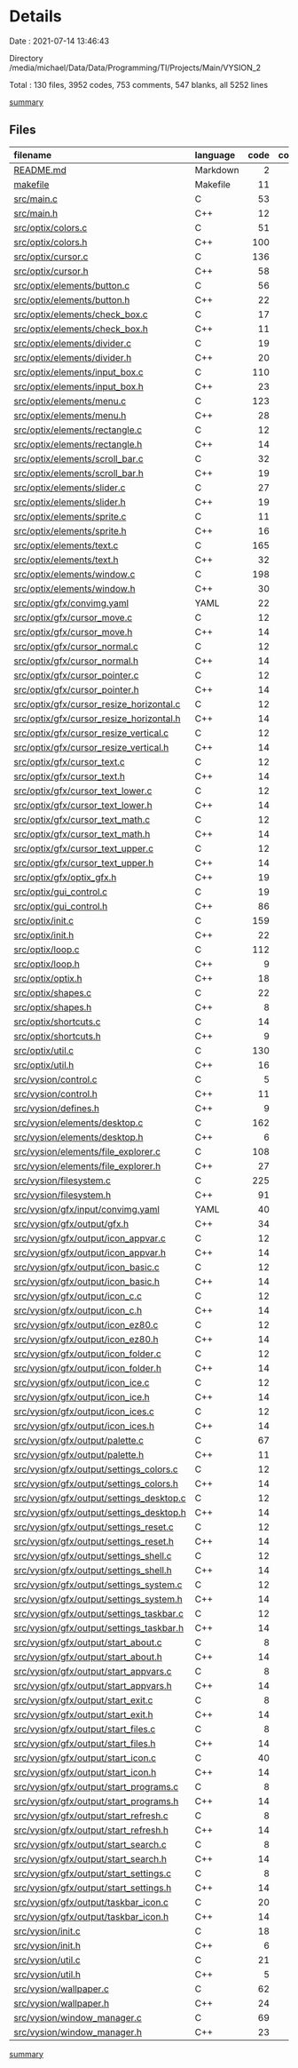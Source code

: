 # Details

Date : 2021-07-14 13:46:43

Directory /media/michael/Data/Data/Programming/TI/Projects/Main/VYSION_2

Total : 130 files,  3952 codes, 753 comments, 547 blanks, all 5252 lines

[summary](results.md)

## Files
| filename | language | code | comment | blank | total |
| :--- | :--- | ---: | ---: | ---: | ---: |
| [README.md](/README.md) | Markdown | 2 | 0 | 1 | 3 |
| [makefile](/makefile) | Makefile | 11 | 11 | 9 | 31 |
| [src/main.c](/src/main.c) | C | 53 | 15 | 8 | 76 |
| [src/main.h](/src/main.h) | C++ | 12 | 0 | 4 | 16 |
| [src/optix/colors.c](/src/optix/colors.c) | C | 51 | 9 | 6 | 66 |
| [src/optix/colors.h](/src/optix/colors.h) | C++ | 100 | 28 | 8 | 136 |
| [src/optix/cursor.c](/src/optix/cursor.c) | C | 136 | 25 | 9 | 170 |
| [src/optix/cursor.h](/src/optix/cursor.h) | C++ | 58 | 17 | 7 | 82 |
| [src/optix/elements/button.c](/src/optix/elements/button.c) | C | 56 | 13 | 2 | 71 |
| [src/optix/elements/button.h](/src/optix/elements/button.h) | C++ | 22 | 11 | 7 | 40 |
| [src/optix/elements/check_box.c](/src/optix/elements/check_box.c) | C | 17 | 4 | 2 | 23 |
| [src/optix/elements/check_box.h](/src/optix/elements/check_box.h) | C++ | 11 | 5 | 4 | 20 |
| [src/optix/elements/divider.c](/src/optix/elements/divider.c) | C | 19 | 2 | 5 | 26 |
| [src/optix/elements/divider.h](/src/optix/elements/divider.h) | C++ | 20 | 4 | 5 | 29 |
| [src/optix/elements/input_box.c](/src/optix/elements/input_box.c) | C | 110 | 16 | 3 | 129 |
| [src/optix/elements/input_box.h](/src/optix/elements/input_box.h) | C++ | 23 | 9 | 5 | 37 |
| [src/optix/elements/menu.c](/src/optix/elements/menu.c) | C | 123 | 31 | 4 | 158 |
| [src/optix/elements/menu.h](/src/optix/elements/menu.h) | C++ | 28 | 20 | 8 | 56 |
| [src/optix/elements/rectangle.c](/src/optix/elements/rectangle.c) | C | 12 | 1 | 1 | 14 |
| [src/optix/elements/rectangle.h](/src/optix/elements/rectangle.h) | C++ | 14 | 2 | 5 | 21 |
| [src/optix/elements/scroll_bar.c](/src/optix/elements/scroll_bar.c) | C | 32 | 10 | 6 | 48 |
| [src/optix/elements/scroll_bar.h](/src/optix/elements/scroll_bar.h) | C++ | 19 | 6 | 5 | 30 |
| [src/optix/elements/slider.c](/src/optix/elements/slider.c) | C | 27 | 6 | 2 | 35 |
| [src/optix/elements/slider.h](/src/optix/elements/slider.h) | C++ | 19 | 2 | 4 | 25 |
| [src/optix/elements/sprite.c](/src/optix/elements/sprite.c) | C | 11 | 0 | 1 | 12 |
| [src/optix/elements/sprite.h](/src/optix/elements/sprite.h) | C++ | 16 | 4 | 4 | 24 |
| [src/optix/elements/text.c](/src/optix/elements/text.c) | C | 165 | 42 | 12 | 219 |
| [src/optix/elements/text.h](/src/optix/elements/text.h) | C++ | 32 | 8 | 6 | 46 |
| [src/optix/elements/window.c](/src/optix/elements/window.c) | C | 198 | 37 | 9 | 244 |
| [src/optix/elements/window.h](/src/optix/elements/window.h) | C++ | 30 | 6 | 7 | 43 |
| [src/optix/gfx/convimg.yaml](/src/optix/gfx/convimg.yaml) | YAML | 22 | 0 | 3 | 25 |
| [src/optix/gfx/cursor_move.c](/src/optix/gfx/cursor_move.c) | C | 12 | 0 | 1 | 13 |
| [src/optix/gfx/cursor_move.h](/src/optix/gfx/cursor_move.h) | C++ | 14 | 0 | 5 | 19 |
| [src/optix/gfx/cursor_normal.c](/src/optix/gfx/cursor_normal.c) | C | 12 | 0 | 1 | 13 |
| [src/optix/gfx/cursor_normal.h](/src/optix/gfx/cursor_normal.h) | C++ | 14 | 0 | 5 | 19 |
| [src/optix/gfx/cursor_pointer.c](/src/optix/gfx/cursor_pointer.c) | C | 12 | 0 | 1 | 13 |
| [src/optix/gfx/cursor_pointer.h](/src/optix/gfx/cursor_pointer.h) | C++ | 14 | 0 | 5 | 19 |
| [src/optix/gfx/cursor_resize_horizontal.c](/src/optix/gfx/cursor_resize_horizontal.c) | C | 12 | 0 | 1 | 13 |
| [src/optix/gfx/cursor_resize_horizontal.h](/src/optix/gfx/cursor_resize_horizontal.h) | C++ | 14 | 0 | 5 | 19 |
| [src/optix/gfx/cursor_resize_vertical.c](/src/optix/gfx/cursor_resize_vertical.c) | C | 12 | 0 | 1 | 13 |
| [src/optix/gfx/cursor_resize_vertical.h](/src/optix/gfx/cursor_resize_vertical.h) | C++ | 14 | 0 | 5 | 19 |
| [src/optix/gfx/cursor_text.c](/src/optix/gfx/cursor_text.c) | C | 12 | 0 | 1 | 13 |
| [src/optix/gfx/cursor_text.h](/src/optix/gfx/cursor_text.h) | C++ | 14 | 0 | 5 | 19 |
| [src/optix/gfx/cursor_text_lower.c](/src/optix/gfx/cursor_text_lower.c) | C | 12 | 0 | 1 | 13 |
| [src/optix/gfx/cursor_text_lower.h](/src/optix/gfx/cursor_text_lower.h) | C++ | 14 | 0 | 5 | 19 |
| [src/optix/gfx/cursor_text_math.c](/src/optix/gfx/cursor_text_math.c) | C | 12 | 0 | 1 | 13 |
| [src/optix/gfx/cursor_text_math.h](/src/optix/gfx/cursor_text_math.h) | C++ | 14 | 0 | 5 | 19 |
| [src/optix/gfx/cursor_text_upper.c](/src/optix/gfx/cursor_text_upper.c) | C | 12 | 0 | 1 | 13 |
| [src/optix/gfx/cursor_text_upper.h](/src/optix/gfx/cursor_text_upper.h) | C++ | 14 | 0 | 5 | 19 |
| [src/optix/gfx/optix_gfx.h](/src/optix/gfx/optix_gfx.h) | C++ | 19 | 0 | 5 | 24 |
| [src/optix/gui_control.c](/src/optix/gui_control.c) | C | 19 | 3 | 5 | 27 |
| [src/optix/gui_control.h](/src/optix/gui_control.h) | C++ | 86 | 28 | 14 | 128 |
| [src/optix/init.c](/src/optix/init.c) | C | 159 | 61 | 7 | 227 |
| [src/optix/init.h](/src/optix/init.h) | C++ | 22 | 1 | 3 | 26 |
| [src/optix/loop.c](/src/optix/loop.c) | C | 112 | 34 | 6 | 152 |
| [src/optix/loop.h](/src/optix/loop.h) | C++ | 9 | 0 | 5 | 14 |
| [src/optix/optix.h](/src/optix/optix.h) | C++ | 18 | 2 | 4 | 24 |
| [src/optix/shapes.c](/src/optix/shapes.c) | C | 22 | 4 | 4 | 30 |
| [src/optix/shapes.h](/src/optix/shapes.h) | C++ | 8 | 0 | 4 | 12 |
| [src/optix/shortcuts.c](/src/optix/shortcuts.c) | C | 14 | 0 | 3 | 17 |
| [src/optix/shortcuts.h](/src/optix/shortcuts.h) | C++ | 9 | 0 | 3 | 12 |
| [src/optix/util.c](/src/optix/util.c) | C | 130 | 23 | 12 | 165 |
| [src/optix/util.h](/src/optix/util.h) | C++ | 16 | 1 | 2 | 19 |
| [src/vysion/control.c](/src/vysion/control.c) | C | 5 | 1 | 2 | 8 |
| [src/vysion/control.h](/src/vysion/control.h) | C++ | 11 | 3 | 5 | 19 |
| [src/vysion/defines.h](/src/vysion/defines.h) | C++ | 9 | 1 | 1 | 11 |
| [src/vysion/elements/desktop.c](/src/vysion/elements/desktop.c) | C | 162 | 18 | 15 | 195 |
| [src/vysion/elements/desktop.h](/src/vysion/elements/desktop.h) | C++ | 6 | 4 | 3 | 13 |
| [src/vysion/elements/file_explorer.c](/src/vysion/elements/file_explorer.c) | C | 108 | 15 | 4 | 127 |
| [src/vysion/elements/file_explorer.h](/src/vysion/elements/file_explorer.h) | C++ | 27 | 11 | 7 | 45 |
| [src/vysion/filesystem.c](/src/vysion/filesystem.c) | C | 225 | 86 | 14 | 325 |
| [src/vysion/filesystem.h](/src/vysion/filesystem.h) | C++ | 91 | 41 | 15 | 147 |
| [src/vysion/gfx/input/convimg.yaml](/src/vysion/gfx/input/convimg.yaml) | YAML | 40 | 0 | 4 | 44 |
| [src/vysion/gfx/output/gfx.h](/src/vysion/gfx/output/gfx.h) | C++ | 34 | 0 | 5 | 39 |
| [src/vysion/gfx/output/icon_appvar.c](/src/vysion/gfx/output/icon_appvar.c) | C | 12 | 0 | 1 | 13 |
| [src/vysion/gfx/output/icon_appvar.h](/src/vysion/gfx/output/icon_appvar.h) | C++ | 14 | 0 | 5 | 19 |
| [src/vysion/gfx/output/icon_basic.c](/src/vysion/gfx/output/icon_basic.c) | C | 12 | 0 | 1 | 13 |
| [src/vysion/gfx/output/icon_basic.h](/src/vysion/gfx/output/icon_basic.h) | C++ | 14 | 0 | 5 | 19 |
| [src/vysion/gfx/output/icon_c.c](/src/vysion/gfx/output/icon_c.c) | C | 12 | 0 | 1 | 13 |
| [src/vysion/gfx/output/icon_c.h](/src/vysion/gfx/output/icon_c.h) | C++ | 14 | 0 | 5 | 19 |
| [src/vysion/gfx/output/icon_ez80.c](/src/vysion/gfx/output/icon_ez80.c) | C | 12 | 0 | 1 | 13 |
| [src/vysion/gfx/output/icon_ez80.h](/src/vysion/gfx/output/icon_ez80.h) | C++ | 14 | 0 | 5 | 19 |
| [src/vysion/gfx/output/icon_folder.c](/src/vysion/gfx/output/icon_folder.c) | C | 12 | 0 | 1 | 13 |
| [src/vysion/gfx/output/icon_folder.h](/src/vysion/gfx/output/icon_folder.h) | C++ | 14 | 0 | 5 | 19 |
| [src/vysion/gfx/output/icon_ice.c](/src/vysion/gfx/output/icon_ice.c) | C | 12 | 0 | 1 | 13 |
| [src/vysion/gfx/output/icon_ice.h](/src/vysion/gfx/output/icon_ice.h) | C++ | 14 | 0 | 5 | 19 |
| [src/vysion/gfx/output/icon_ices.c](/src/vysion/gfx/output/icon_ices.c) | C | 12 | 0 | 1 | 13 |
| [src/vysion/gfx/output/icon_ices.h](/src/vysion/gfx/output/icon_ices.h) | C++ | 14 | 0 | 5 | 19 |
| [src/vysion/gfx/output/palette.c](/src/vysion/gfx/output/palette.c) | C | 67 | 0 | 1 | 68 |
| [src/vysion/gfx/output/palette.h](/src/vysion/gfx/output/palette.h) | C++ | 11 | 0 | 5 | 16 |
| [src/vysion/gfx/output/settings_colors.c](/src/vysion/gfx/output/settings_colors.c) | C | 12 | 0 | 1 | 13 |
| [src/vysion/gfx/output/settings_colors.h](/src/vysion/gfx/output/settings_colors.h) | C++ | 14 | 0 | 5 | 19 |
| [src/vysion/gfx/output/settings_desktop.c](/src/vysion/gfx/output/settings_desktop.c) | C | 12 | 0 | 1 | 13 |
| [src/vysion/gfx/output/settings_desktop.h](/src/vysion/gfx/output/settings_desktop.h) | C++ | 14 | 0 | 5 | 19 |
| [src/vysion/gfx/output/settings_reset.c](/src/vysion/gfx/output/settings_reset.c) | C | 12 | 0 | 1 | 13 |
| [src/vysion/gfx/output/settings_reset.h](/src/vysion/gfx/output/settings_reset.h) | C++ | 14 | 0 | 5 | 19 |
| [src/vysion/gfx/output/settings_shell.c](/src/vysion/gfx/output/settings_shell.c) | C | 12 | 0 | 1 | 13 |
| [src/vysion/gfx/output/settings_shell.h](/src/vysion/gfx/output/settings_shell.h) | C++ | 14 | 0 | 5 | 19 |
| [src/vysion/gfx/output/settings_system.c](/src/vysion/gfx/output/settings_system.c) | C | 12 | 0 | 1 | 13 |
| [src/vysion/gfx/output/settings_system.h](/src/vysion/gfx/output/settings_system.h) | C++ | 14 | 0 | 5 | 19 |
| [src/vysion/gfx/output/settings_taskbar.c](/src/vysion/gfx/output/settings_taskbar.c) | C | 12 | 0 | 1 | 13 |
| [src/vysion/gfx/output/settings_taskbar.h](/src/vysion/gfx/output/settings_taskbar.h) | C++ | 14 | 0 | 5 | 19 |
| [src/vysion/gfx/output/start_about.c](/src/vysion/gfx/output/start_about.c) | C | 8 | 0 | 1 | 9 |
| [src/vysion/gfx/output/start_about.h](/src/vysion/gfx/output/start_about.h) | C++ | 14 | 0 | 5 | 19 |
| [src/vysion/gfx/output/start_appvars.c](/src/vysion/gfx/output/start_appvars.c) | C | 8 | 0 | 1 | 9 |
| [src/vysion/gfx/output/start_appvars.h](/src/vysion/gfx/output/start_appvars.h) | C++ | 14 | 0 | 5 | 19 |
| [src/vysion/gfx/output/start_exit.c](/src/vysion/gfx/output/start_exit.c) | C | 8 | 0 | 1 | 9 |
| [src/vysion/gfx/output/start_exit.h](/src/vysion/gfx/output/start_exit.h) | C++ | 14 | 0 | 5 | 19 |
| [src/vysion/gfx/output/start_files.c](/src/vysion/gfx/output/start_files.c) | C | 8 | 0 | 1 | 9 |
| [src/vysion/gfx/output/start_files.h](/src/vysion/gfx/output/start_files.h) | C++ | 14 | 0 | 5 | 19 |
| [src/vysion/gfx/output/start_icon.c](/src/vysion/gfx/output/start_icon.c) | C | 40 | 0 | 1 | 41 |
| [src/vysion/gfx/output/start_icon.h](/src/vysion/gfx/output/start_icon.h) | C++ | 14 | 0 | 5 | 19 |
| [src/vysion/gfx/output/start_programs.c](/src/vysion/gfx/output/start_programs.c) | C | 8 | 0 | 1 | 9 |
| [src/vysion/gfx/output/start_programs.h](/src/vysion/gfx/output/start_programs.h) | C++ | 14 | 0 | 5 | 19 |
| [src/vysion/gfx/output/start_refresh.c](/src/vysion/gfx/output/start_refresh.c) | C | 8 | 0 | 1 | 9 |
| [src/vysion/gfx/output/start_refresh.h](/src/vysion/gfx/output/start_refresh.h) | C++ | 14 | 0 | 5 | 19 |
| [src/vysion/gfx/output/start_search.c](/src/vysion/gfx/output/start_search.c) | C | 8 | 0 | 1 | 9 |
| [src/vysion/gfx/output/start_search.h](/src/vysion/gfx/output/start_search.h) | C++ | 14 | 0 | 5 | 19 |
| [src/vysion/gfx/output/start_settings.c](/src/vysion/gfx/output/start_settings.c) | C | 8 | 0 | 1 | 9 |
| [src/vysion/gfx/output/start_settings.h](/src/vysion/gfx/output/start_settings.h) | C++ | 14 | 0 | 5 | 19 |
| [src/vysion/gfx/output/taskbar_icon.c](/src/vysion/gfx/output/taskbar_icon.c) | C | 20 | 0 | 1 | 21 |
| [src/vysion/gfx/output/taskbar_icon.h](/src/vysion/gfx/output/taskbar_icon.h) | C++ | 14 | 0 | 5 | 19 |
| [src/vysion/init.c](/src/vysion/init.c) | C | 18 | 3 | 2 | 23 |
| [src/vysion/init.h](/src/vysion/init.h) | C++ | 6 | 0 | 3 | 9 |
| [src/vysion/util.c](/src/vysion/util.c) | C | 21 | 4 | 3 | 28 |
| [src/vysion/util.h](/src/vysion/util.h) | C++ | 5 | 0 | 3 | 8 |
| [src/vysion/wallpaper.c](/src/vysion/wallpaper.c) | C | 62 | 32 | 8 | 102 |
| [src/vysion/wallpaper.h](/src/vysion/wallpaper.h) | C++ | 24 | 4 | 5 | 33 |
| [src/vysion/window_manager.c](/src/vysion/window_manager.c) | C | 69 | 13 | 3 | 85 |
| [src/vysion/window_manager.h](/src/vysion/window_manager.h) | C++ | 23 | 16 | 8 | 47 |

[summary](results.md)